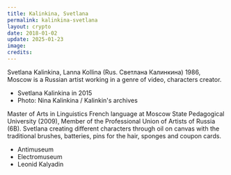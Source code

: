 ```yaml
---
title: Kalinkina, Svetlana
permalink: kalinkina-svetlana
layout: crypto
date: 2018-01-02
update: 2025-01-23
image:
credits:
---
```


Svetlana Kalinkina, Lanna Kollina (Rus. Светлана Калинкина) 1986, Moscow is a Russian artist working in a genre of video, characters creator.

+ Svetlana Kalinkina in 2015
+ Photo: Nina Kalinkina / Kalinkin's archives

Master of Arts in Linguistics French language at Moscow State Pedagogical University (2009), Member of the Professional Union of Artists of Russia (6B). Svetlana creating different characters through oil on canvas with the traditional brushes, batteries, pins for the hair, sponges and coupon cards.

+ Antimuseum
+ Electromuseum
+ Leonid Kalyadin
